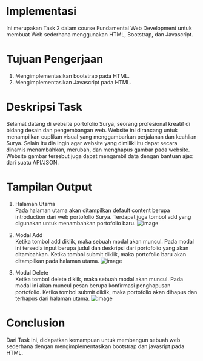 # Implementasi #
Ini merupakan Task 2 dalam course Fundamental Web Development untuk membuat Web sederhana menggunakan HTML, Bootstrap, dan Javascript.

# Tujuan Pengerjaan #
1. Mengimplementasikan bootstrap pada HTML.
2. Mengimplementasikan Javascript pada HTML.

# Deskripsi Task #
Selamat datang di website portofolio Surya, seorang profesional kreatif di bidang desain dan pengembangan web. 
Website ini dirancang untuk menampilkan cuplikan visual yang menggambarkan perjalanan dan keahlian Surya. 
Selain itu dia ingin agar website yang dimiliki itu dapat secara dinamis menambahkan, merubah, dan menghapus gambar pada website. 
Website gambar tersebut juga dapat mengambil data dengan bantuan ajax dari suatu API/JSON.
<br>

# Tampilan Output #
1. Halaman Utama<br>
Pada halaman utama akan ditampilkan default content berupa introduction dari web portofolio Surya. Terdapat juga tombol add yang digunakan
untuk menambahkan portofolio baru.
![image](https://github.com/alfayyedh/Fundamental-Web-Development-Task2/assets/144636916/3ef39c9e-9155-4bed-80e5-408c095f64c8)

2. Modal Add<br>
Ketika tombol add diklik, maka sebuah modal akan muncul. Pada modal ini tersedia input berupa judul dan deskripsi dari portofolio
yang akan ditambahkan. Ketika tombol submit diklik, maka portofolio baru akan ditampilkan pada halaman utama.
![image](https://github.com/alfayyedh/Fundamental-Web-Development-Task2/assets/144636916/dbe96fd0-50f0-4067-9b86-b51302c9abc1)

3. Modal Delete<br>
Ketika tombol delete diklik, maka sebuah modal akan muncul. Pada modal ini akan muncul pesan berupa konfirmasi penghapusan portofolio.
Ketika tombol submit diklik, maka portofolio akan dihapus dan terhapus dari halaman utama.
![image](https://github.com/alfayyedh/Fundamental-Web-Development-Task2/assets/144636916/b03ed54e-853b-439e-a988-f86dd26ea060)

# Conclusion #
Dari Task ini, didapatkan kemampuan untuk membangun sebuah web sederhana dengan mengimplementasikan bootstrap dan javasript pada HTML.
